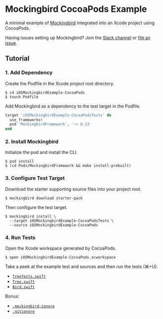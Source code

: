 # Mockingbird CocoaPods Example

A minimal example of [Mockingbird](https://github.com/birdrides/mockingbird) integrated into an Xcode project using CocoaPods.

Having issues setting up Mockingbird? Join the [Slack channel](https://slofile.com/slack/birdopensource) or [file an issue](https://github.com/birdrides/mockingbird/issues/new/choose).

## Tutorial

### 1. Add Dependency

Create the Podfile in the Xcode project root directory.

```console
$ cd iOSMockingbirdExample-CocoaPods
$ touch Podfile
```

Add Mockingbird as a dependency to the test target in the Podfile.

```ruby
target 'iOSMockingbirdExample-CocoaPodsTests' do
  use_frameworks!
  pod 'MockingbirdFramework', '~> 0.13'
end
```

### 2. Install Mockingbird

Initialize the pod and install the CLI.

```console
$ pod install
$ (cd Pods/MockingbirdFramework && make install-prebuilt)
```

### 3. Configure Test Target

Download the starter supporting source files into your project root.

```console
$ mockingbird download starter-pack
```

Then configure the test target.

```console
$ mockingbird install \
  --target iOSMockingbirdExample-CocoaPodsTests \
  --source iOSMockingbirdExample-CocoaPods
```

### 4. Run Tests

Open the Xcode workspace generated by CocoaPods.

```console
$ open iOSMockingbirdExample-CocoaPods.xcworkspace
```

Take a peek at the example test and sources and then run the tests (⌘+U).

- [`TreeTests.swift`](iOSMockingbirdExample-CocoaPodsTests/TreeTests.swift)
- [`Tree.swift`](iOSMockingbirdExample-CocoaPods/Tree.swift)
- [`Bird.swift`](iOSMockingbirdExample-CocoaPods/Bird.swift)

Bonus: 
- [`.mockingbird-ignore`](iOSMockingbirdExample-CocoaPods/.mockingbird-ignore)
- [`.gitignore`](.gitignore)
